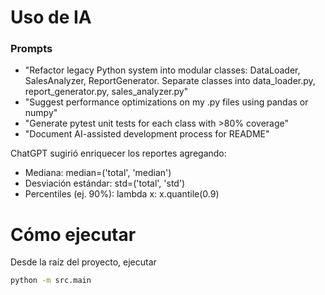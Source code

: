 # Uso de IA

### Prompts
- "Refactor legacy Python system into modular classes: DataLoader, SalesAnalyzer, ReportGenerator. Separate classes into data_loader.py, report_generator.py, sales_analyzer.py"
- "Suggest performance optimizations on my .py files using pandas or numpy"
- "Generate pytest unit tests for each class with >80% coverage"
- "Document AI-assisted development process for README"


ChatGPT sugirió enriquecer los reportes agregando:
- Mediana: median=('total', 'median')
- Desviación estándar: std=('total', 'std')
- Percentiles (ej. 90%): lambda x: x.quantile(0.9)


# Cómo ejecutar

Desde la raíz del proyecto, ejecutar
```bash
python -m src.main
```